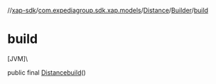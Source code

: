 //[xap-sdk](../../../../index.md)/[com.expediagroup.sdk.xap.models](../../index.md)/[Distance](../index.md)/[Builder](index.md)/[build](build.md)

# build

[JVM]\

public final [Distance](../index.md)[build](build.md)()
